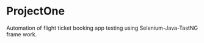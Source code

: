 # ProjectOne
Automation of flight ticket booking app testing using Selenium-Java-TastNG frame work.
